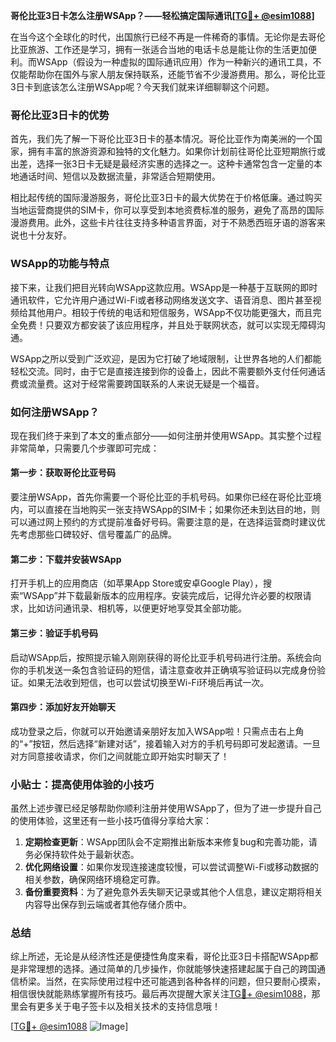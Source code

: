 **哥伦比亚3日卡怎么注册WSApp？——轻松搞定国际通讯[[TG💪+ @esim1088](https://t.me/s/esim1088)]**

在当今这个全球化的时代，出国旅行已经不再是一件稀奇的事情。无论你是去哥伦比亚旅游、工作还是学习，拥有一张适合当地的电话卡总是能让你的生活更加便利。而WSApp（假设为一种虚拟的国际通讯应用）作为一种新兴的通讯工具，不仅能帮助你在国外与家人朋友保持联系，还能节省不少漫游费用。那么，哥伦比亚3日卡到底该怎么注册WSApp呢？今天我们就来详细聊聊这个问题。

### 哥伦比亚3日卡的优势

首先，我们先了解一下哥伦比亚3日卡的基本情况。哥伦比亚作为南美洲的一个国家，拥有丰富的旅游资源和独特的文化魅力。如果你计划前往哥伦比亚短期旅行或出差，选择一张3日卡无疑是最经济实惠的选择之一。这种卡通常包含一定量的本地通话时间、短信以及数据流量，非常适合短期使用。

相比起传统的国际漫游服务，哥伦比亚3日卡的最大优势在于价格低廉。通过购买当地运营商提供的SIM卡，你可以享受到本地资费标准的服务，避免了高昂的国际漫游费用。此外，这些卡片往往支持多种语言界面，对于不熟悉西班牙语的游客来说也十分友好。

### WSApp的功能与特点

接下来，让我们把目光转向WSApp这款应用。WSApp是一种基于互联网的即时通讯软件，它允许用户通过Wi-Fi或者移动网络发送文字、语音消息、图片甚至视频给其他用户。相较于传统的电话和短信服务，WSApp不仅功能更强大，而且完全免费！只要双方都安装了该应用程序，并且处于联网状态，就可以实现无障碍沟通。

WSApp之所以受到广泛欢迎，是因为它打破了地域限制，让世界各地的人们都能轻松交流。同时，由于它是直接连接到你的设备上，因此不需要额外支付任何通话费或流量费。这对于经常需要跨国联系的人来说无疑是一个福音。

### 如何注册WSApp？

现在我们终于来到了本文的重点部分——如何注册并使用WSApp。其实整个过程非常简单，只需要几个步骤即可完成：

#### 第一步：获取哥伦比亚号码
要注册WSApp，首先你需要一个哥伦比亚的手机号码。如果你已经在哥伦比亚境内，可以直接在当地购买一张支持WSApp的SIM卡；如果你还未到达目的地，则可以通过网上预约的方式提前准备好号码。需要注意的是，在选择运营商时建议优先考虑那些口碑较好、信号覆盖广的品牌。

#### 第二步：下载并安装WSApp
打开手机上的应用商店（如苹果App Store或安卓Google Play），搜索“WSApp”并下载最新版本的应用程序。安装完成后，记得允许必要的权限请求，比如访问通讯录、相机等，以便更好地享受其全部功能。

#### 第三步：验证手机号码
启动WSApp后，按照提示输入刚刚获得的哥伦比亚手机号码进行注册。系统会向你的手机发送一条包含验证码的短信，请注意查收并正确填写验证码以完成身份验证。如果无法收到短信，也可以尝试切换至Wi-Fi环境后再试一次。

#### 第四步：添加好友开始聊天
成功登录之后，你就可以开始邀请亲朋好友加入WSApp啦！只需点击右上角的“+”按钮，然后选择“新建对话”，接着输入对方的手机号码即可发起邀请。一旦对方同意接收请求，你们之间就能立即开始实时聊天了！

### 小贴士：提高使用体验的小技巧

虽然上述步骤已经足够帮助你顺利注册并使用WSApp了，但为了进一步提升自己的使用体验，这里还有一些小技巧值得分享给大家：

1. **定期检查更新**：WSApp团队会不定期推出新版本来修复bug和完善功能，请务必保持软件处于最新状态。
2. **优化网络设置**：如果你发现连接速度较慢，可以尝试调整Wi-Fi或移动数据的相关参数，确保网络环境稳定可靠。
3. **备份重要资料**：为了避免意外丢失聊天记录或其他个人信息，建议定期将相关内容导出保存到云端或者其他存储介质中。

### 总结

综上所述，无论是从经济性还是便捷性角度来看，哥伦比亚3日卡搭配WSApp都是非常理想的选择。通过简单的几步操作，你就能够快速搭建起属于自己的跨国通信桥梁。当然，在实际使用过程中还可能遇到各种各样的问题，但只要耐心摸索，相信很快就能熟练掌握所有技巧。最后再次提醒大家关注[TG💪+ @esim1088](https://t.me/s/esim1088)，那里会有更多关于电子签卡以及相关技术的支持信息哦！

[[TG💪+ @esim1088](https://t.me/s/esim1088) ![Image](https://i.postimg.cc/4NQfJmqS/Snipaste-2025-05-13-00-14-12.png)]